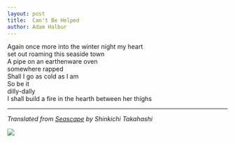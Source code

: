 ```yaml
---
layout: post
title:  Can't Be Helped
author: Adam Halbur
---
```


Again once more into the winter night my heart  
set out roaming this seaside town  
A pipe on an earthenware oven  
somewhere rapped  
Shall I go as cold as I am  
So be it  
dilly-dally  
I shall build a fire in the hearth between her thighs  

----------------------------------
*Translated from [Seascape][sea-link] by Shinkichi Takahashi*

![](https://c1.staticflickr.com/5/4869/46420463282_2d9268c86a_h.jpg)

[sea-link]: http://www.academia.edu/32724452/Seascape
